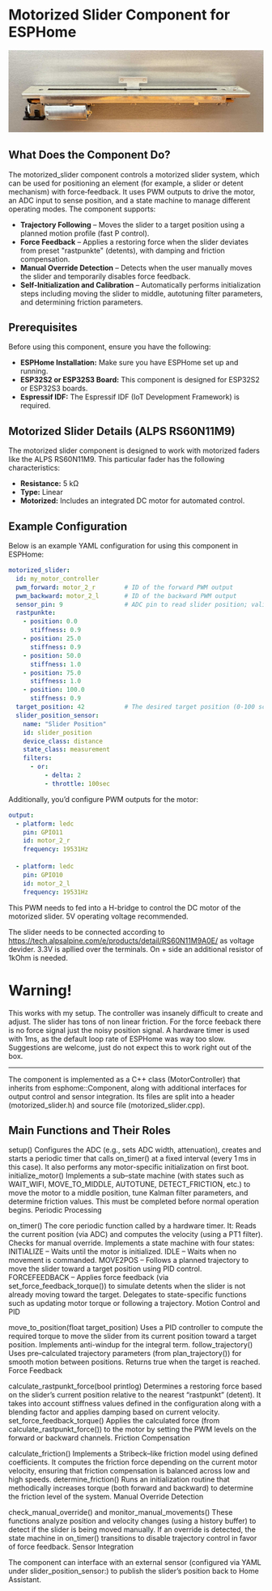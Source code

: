 # Motorized Slider Component for ESPHome

![ALPS Slider](images/alps-slider_2.jpg)

## What Does the Component Do?

The motorized_slider component controls a motorized slider system, which can be used for positioning an element (for example, a slider or detent mechanism) with force‐feedback. It uses PWM outputs to drive the motor, an ADC input to sense position, and a state machine to manage different operating modes. The component supports:

- **Trajectory Following** – Moves the slider to a target position using a planned motion profile (fast P control).
- **Force Feedback** – Applies a restoring force when the slider deviates from preset "rastpunkte" (detents), with damping and friction compensation.
- **Manual Override Detection** – Detects when the user manually moves the slider and temporarily disables force feedback.
- **Self-Initialization and Calibration** – Automatically performs initialization steps including moving the slider to middle, autotuning filter parameters, and determining friction parameters.

## Prerequisites

Before using this component, ensure you have the following:

- **ESPHome Installation:** Make sure you have ESPHome set up and running.
- **ESP32S2 or ESP32S3 Board:** This component is designed for ESP32S2 or ESP32S3 boards.
- **Espressif IDF:** The Espressif IDF (IoT Development Framework) is required. 

## Motorized Slider Details (ALPS RS60N11M9)

The motorized slider component is designed to work with motorized faders like the ALPS RS60N11M9. This particular fader has the following characteristics:

- **Resistance:** 5 kΩ
- **Type:** Linear
- **Motorized:** Includes an integrated DC motor for automated control.

## Example Configuration

Below is an example YAML configuration for using this component in ESPHome:

```yaml
motorized_slider:
  id: my_motor_controller
  pwm_forward: motor_2_r        # ID of the forward PWM output
  pwm_backward: motor_2_l       # ID of the backward PWM output
  sensor_pin: 9                 # ADC pin to read slider position; validated via a custom ADC PIN validator
  rastpunkte:
    - position: 0.0
      stiffness: 0.9
    - position: 25.0
      stiffness: 0.9
    - position: 50.0  
      stiffness: 1.0
    - position: 75.0
      stiffness: 1.0
    - position: 100.0
      stiffness: 0.9
  target_position: 42           # The desired target position (0-100 scale)
  slider_position_sensor:
    name: "Slider Position"
    id: slider_position
    device_class: distance
    state_class: measurement
    filters:
      - or: 
          - delta: 2
          - throttle: 100sec
```
Additionally, you’d configure PWM outputs for the motor:
```yaml
output:
  - platform: ledc
    pin: GPIO11
    id: motor_2_r
    frequency: 19531Hz

  - platform: ledc
    pin: GPIO10
    id: motor_2_l
    frequency: 19531Hz
```

This PWM needs to fed into a H-bridge to control the DC motor of the motorized slider. 5V operating voltage recommended.

The slider needs to be connected according to https://tech.alpsalpine.com/e/products/detail/RS60N11M9A0E/ as voltage devider.
3.3V is apllied over the terminals. On + side an additional resistor of 1kOhm is needed.


# Warning! 

This works with my setup. The controller was insanely difficult to create and adjust. The slider has tons of non linear friction. For the force feeback there is no force signal just the noisy position signal. A hardware timer is used with 1ms, as the default loop rate of ESPHome was way too slow.
Suggestions are welcome, just do not expect this to work right out of the box.


---

The component is implemented as a C++ class (MotorController) that inherits from esphome::Component, along with additional interfaces for output control and sensor integration. Its files are split into a header (motorized_slider.h) and source file (motorized_slider.cpp).

## Main Functions and Their Roles

setup()
Configures the ADC (e.g., sets ADC width, attenuation), creates and starts a periodic timer that calls on_timer() at a fixed interval (every 1 ms in this case). It also performs any motor-specific initialization on first boot.
initialize_motor()
Implements a sub–state machine (with states such as WAIT_WIFI, MOVE_TO_MIDDLE, AUTOTUNE, DETECT_FRICTION, etc.) to move the motor to a middle position, tune Kalman filter parameters, and determine friction values. This must be completed before normal operation begins.
Periodic Processing

on_timer()
The core periodic function called by a hardware timer. It:
Reads the current position (via ADC) and computes the velocity (using a PT1 filter).
Checks for manual override.
Implements a state machine with four states:
INITIALIZE – Waits until the motor is initialized.
IDLE – Waits when no movement is commanded.
MOVE2POS – Follows a planned trajectory to move the slider toward a target position using PID control.
FORCEFEEDBACK – Applies force feedback (via set_force_feedback_torque()) to simulate detents when the slider is not already moving toward the target.
Delegates to state-specific functions such as updating motor torque or following a trajectory.
Motion Control and PID

move_to_position(float target_position)
Uses a PID controller to compute the required torque to move the slider from its current position toward a target position. Implements anti-windup for the integral term.
follow_trajectory()
Uses pre–calculated trajectory parameters (from plan_trajectory()) for smooth motion between positions. Returns true when the target is reached.
Force Feedback

calculate_rastpunkt_force(bool printlog)
Determines a restoring force based on the slider’s current position relative to the nearest “rastpunkt” (detent). It takes into account stiffness values defined in the configuration along with a blending factor and applies damping based on current velocity.
set_force_feedback_torque()
Applies the calculated force (from calculate_rastpunkt_force()) to the motor by setting the PWM levels on the forward or backward channels.
Friction Compensation

calculate_friction()
Implements a Stribeck–like friction model using defined coefficients. It computes the friction force depending on the current motor velocity, ensuring that friction compensation is balanced across low and high speeds.
determine_friction()
Runs an initialization routine that methodically increases torque (both forward and backward) to determine the friction level of the system.
Manual Override Detection

check_manual_override() and monitor_manual_movements()
These functions analyze position and velocity changes (using a history buffer) to detect if the slider is being moved manually. If an override is detected, the state machine in on_timer() transitions to disable trajectory control in favor of force feedback.
Sensor Integration

The component can interface with an external sensor (configured via YAML under slider_position_sensor:) to publish the slider’s position back to Home Assistant.
